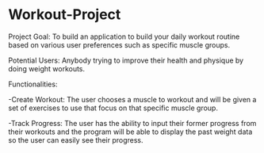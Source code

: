 # Workout-Project

Project Goal: To build an application to build your daily workout routine based on various user preferences such as specific muscle groups.


Potential Users: Anybody trying to improve their health and physique by doing weight workouts.


Functionalities:

-Create Workout: 
The user chooses a muscle to workout and will be given a set of exercises to use that focus on that specific muscle           group.
 
-Track Progress: 
The user has the ability to input their former progress from their workouts and the program will be able to display           the past weight data so the user can easily see their progress.
        
        
